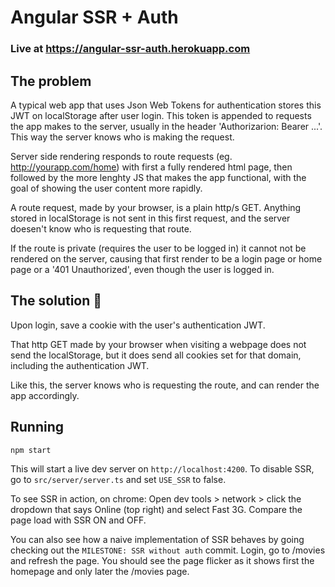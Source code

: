 # Angular SSR + Auth

### Live at https://angular-ssr-auth.herokuapp.com

## The problem
A typical web app that uses Json Web Tokens for authentication stores this JWT on localStorage after user login. This token is appended to requests the app makes to the server, usually in the header 'Authorizarion: Bearer ...'. This way the server knows who is making the request.

Server side rendering responds to route requests (eg. http://yourapp.com/home) with first a fully rendered html page, then followed by the more lenghty JS that makes the app functional, with the goal of showing the user content more rapidly.

A route request, made by your browser, is a plain http/s GET. Anything stored in localStorage is not sent in this first request, and the server doesen't know who is requesting that route.

If the route is private (requires the user to be logged in) it cannot not be rendered on the server, causing that first render to be a login page or home page or a '401 Unauthorized', even though the user is logged in.

## The solution 🍪

Upon login, save a cookie with the user's authentication JWT.

That http GET made by your browser when visiting a webpage does not send the localStorage, but it does send all cookies set for that domain, including the authentication JWT.

Like this, the server knows who is requesting the route, and can render the app accordingly.

## Running
`npm start`

This will start a live dev server on `http://localhost:4200`.
To disable SSR, go to `src/server/server.ts` and set `USE_SSR` to false.

To see SSR in action, on chrome: 
Open dev tools > network > click the dropdown that says Online (top right) and select Fast 3G.
Compare the page load with SSR ON and OFF.

You can also see how a naive implementation of SSR behaves by going checking out the `MILESTONE: SSR without auth` commit. 
Login, go to /movies and refresh the page. You should see the page flicker as it shows first the homepage and only later the /movies page.


